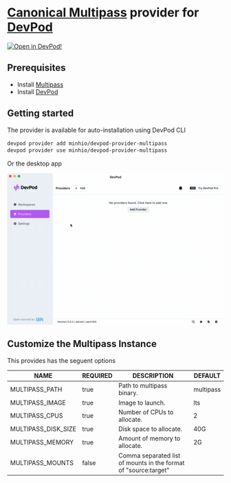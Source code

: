 # [Canonical Multipass](https://multipass.run/) provider for [DevPod](https://github.com/loft-sh/devpod)

[![Open in DevPod!](https://devpod.sh/assets/open-in-devpod.svg)](https://devpod.sh/open#https://github.com/minhio/devpod-provider-multipass)

## Prerequisites

- Install [Multipass](https://multipass.run/install)
- Install [DevPod](https://github.com/loft-sh/devpod)

## Getting started

The provider is available for auto-installation using DevPod CLI

```sh
devpod provider add minhio/devpod-provider-multipass
devpod provider use minhio/devpod-provider-multipass
```

Or the desktop app

![desktop-app-add-provider](.github/assets/desktop-app-add-provider.gif)

## Customize the Multipass Instance

This provides has the seguent options

| NAME                | REQUIRED | DESCRIPTION                                                     | DEFAULT   |
|---------------------|----------|-----------------------------------------------------------------|-----------|
| MULTIPASS_PATH      | true     | Path to multipass binary.                                       | multipass |
| MULTIPASS_IMAGE     | true     | Image to launch.                                                | lts       |
| MULTIPASS_CPUS      | true     | Number of CPUs to allocate.                                     | 2         |
| MULTIPASS_DISK_SIZE | true     | Disk space to allocate.                                         | 40G       |
| MULTIPASS_MEMORY    | true     | Amount of memory to allocate.                                   | 2G        |
| MULTIPASS_MOUNTS    | false    | Comma separated list of mounts in the format of "source:target" |           |
